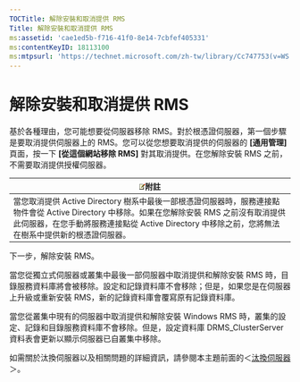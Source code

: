 ```yaml
---
TOCTitle: 解除安裝和取消提供 RMS
Title: 解除安裝和取消提供 RMS
ms:assetid: 'cae1ed5b-f716-41f0-8e14-7cbfef405331'
ms:contentKeyID: 18113100
ms:mtpsurl: 'https://technet.microsoft.com/zh-tw/library/Cc747753(v=WS.10)'
---
```


解除安裝和取消提供 RMS
======================

基於各種理由，您可能想要從伺服器移除 RMS。對於根憑證伺服器，第一個步驟是要取消提供伺服器上的 RMS。您可以從您想要取消提供的伺服器的 **\[通用管理\]** 頁面，按一下 **\[從這個網站移除 RMS\]** 對其取消提供。在您解除安裝 RMS 之前，不需要取消提供授權伺服器。

| ![](images/Cc747753.note(WS.10).gif)附註                                                                                                                                                                             |
|---------------------------------------------------------------------------------------------------------------------------------------------------------------------------------------------------------------------------------------------------|
| 當您取消提供 Active Directory 樹系中最後一部根憑證伺服器時，服務連接點物件會從 Active Directory 中移除。如果在您解除安裝 RMS 之前沒有取消提供此伺服器，在您手動將服務連接點從 Active Directory 中移除之前，您將無法在樹系中提供新的根憑證伺服器。 |

下一步，解除安裝 RMS。

當您從獨立式伺服器或叢集中最後一部伺服器中取消提供和解除安裝 RMS 時，目錄服務資料庫將會被移除。設定和記錄資料庫不會移除；但是，如果您是在伺服器上升級或重新安裝 RMS，新的記錄資料庫會覆寫原有記錄資料庫。

當您從叢集中現有的伺服器中取消提供和解除安裝 Windows RMS 時，叢集的設定、記錄和目錄服務資料庫不會移除。但是，設定資料庫 DRMS\_ClusterServer 資料表會更新以顯示伺服器已自叢集中移除。

如需關於汰換伺服器以及相關問題的詳細資訊，請參閱本主題前面的＜[汰換伺服器](https://technet.microsoft.com/52005e2e-9563-4ba0-906c-3cc76f9c378f)＞。
